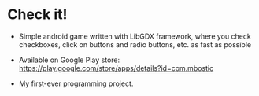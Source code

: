 # Check it!

 - Simple android game written with LibGDX framework, where you check checkboxes, click on buttons and radio buttons, etc. as fast as possible

 - Available on Google Play store: https://play.google.com/store/apps/details?id=com.mbostic

 - My first-ever programming project.
